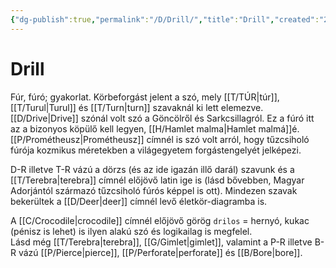 ```yaml
---
{"dg-publish":true,"permalink":"/D/Drill/","title":"Drill","created":"2023-10-27T01:14","updated":"2024-10-25T17:07"}
---
```



# Drill

Fúr, fúró; gyakorlat. Körbeforgást jelent a szó, mely [[T/TÚR\|túr]], [[T/Turul\|Turul]] és [[T/Turn\|turn]] szavaknál ki lett elemezve.  
[[D/Drive\|Drive]] szónál volt szó a Göncölről és Sarkcsillagról. Ez a fúró itt az a bizonyos köpülő kell legyen, [[H/Hamlet malma\|Hamlet malmá]]é.  
[[P/Prométheusz\|Prométheusz]] címnél is szó volt arról, hogy tűzcsiholó fúrója kozmikus méretekben a világegyetem forgástengelyét jelképezi.  

D-R illetve T-R vázú a dörzs (és az ide igazán illő darál) szavunk és a [[T/Terebra\|terebra]] címnél előjövő latin ige is (lásd bővebben, Magyar Adorjántól származó tűzcsiholó fúrós képpel is ott). Mindezen szavak bekerültek a [[D/Deer\|deer]] címnél levő életkör-diagramba is.  

A [[C/Crocodile\|crocodile]] címnél előjövő görög `drilos` = hernyó, kukac (pénisz is lehet) is ilyen alakú szó és logikailag is megfelel.  
Lásd még [[T/Terebra\|terebra]], [[G/Gimlet\|gimlet]], valamint a P-R illetve B-R vázú [[P/Pierce\|pierce]], [[P/Perforate\|perforate]] és [[B/Bore\|bore]].  